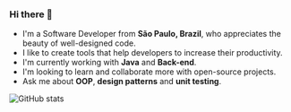 ### Hi there 👋

- I'm a Software Developer from **São Paulo, Brazil**, who appreciates the beauty of well-designed code.
- I like to create tools that help developers to increase their productivity.
- I'm currently working with **Java** and **Back-end**.
- I'm looking to learn and collaborate more with open-source projects.
- Ask me about **OOP**, **design patterns** and **unit testing**.

![GitHub stats](https://github-readme-stats.vercel.app/api?username=oswaldobapvicjr&bg_color=30,336699,009999&title_color=fff&text_color=fff&hide=contribs&include_all_commits=true&show_icons=true&icon_color=fff&custom_title=Oswaldo%27s%20GitHub%20Stats)
